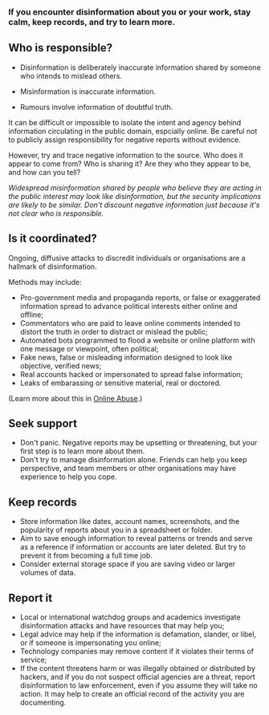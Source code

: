 [Title]: # (Documenting disinformation)
[Order]: # (2)

### If you encounter disinformation about you or your work, stay calm, keep records, and try to learn more. 

## Who is responsible? 

* Disinformation is deliberately inaccurate information shared by someone who intends to mislead others. 

* Misinformation is inaccurate information. 

* Rumours involve information of doubtful truth. 

It can be difficult or impossible to isolate the intent and agency behind information circulating in the public domain, espcially online. Be careful not to publicly assign responsibility for negative reports without evidence. 

However, try and trace negative information to the source. Who does it appear to come from? Who is sharing it? Are they who they appear to be, and how can you tell? 

*Widespread misinformation shared by people who believe they are acting in the public interest may look like disinformation, but the security implications are likely to be similar. Don't discount negative information just because it's not clear who is responsible.* 

## Is it coordinated? 

Ongoing, diffusive attacks to discredit individuals or organisations are a hallmark of disinformation. 

Methods may include:  

* Pro-government media and propaganda reports, or false or exaggerated information spread to advance political interests either online and offline; 
* Commentators who are paid to leave online comments intended to distort the truth in order to distract or mislead the public;
* Automated bots programmed to flood a website or online platform with one message or viewpoint, often political;
* Fake news, false or misleading information designed to look like objective, verified news; 
* Real accounts hacked or impersonated to spread false information;
* Leaks of embarassing or sensitive material, real or doctored. 

(Learn more about this in [Online Abuse](umbrella://communications/online-abuse).)

## Seek support

* Don't panic. Negative reports may be upsetting or threatening, but your first step is to learn more about them. 
* Don't try to manage disinformation alone. Friends can help you keep perspective, and team members or other organisations may have experience to help you cope.    

## Keep records

* Store information like dates, account names, screenshots, and the popularity of reports about you in a spreadsheet or folder. 
* Aim to save enough information to reveal patterns or trends and serve as a reference if information or accounts are later deleted. But try to prevent it from becoming a full time job. 
* Consider external storage space if you are saving video or larger volumes of data.

## Report it 

* Local or international watchdog groups and academics investigate disinformation attacks and have resources that may help you;
* Legal advice may help if the information is defamation, slander, or libel, or if someone is impersonating you online; 
* Technology companies may remove content if it violates their terms of service;
* If the content threatens harm or was illegally obtained or distributed by hackers, and if you do not suspect official agencies are a threat, report disinformation to law enforcement, even if you assume they will take no action. It may help to create an official record of the activity you are documenting. 
